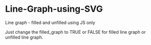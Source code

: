 # Line-Graph-using-SVG
Line graph - filled and unfilled using JS only

Just change the filled_graph to TRUE or FALSE for filled line graph or unfilled line graph.

